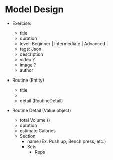 # Model Design

- Exercise:
  - title
  - duration
  - level: Beginner | Intermediate | Advanced | 
  - tags: Json
  - description
  - video ?
  - image ?
  - author
- Routine (Entity)
  - title 
  - 
  - detail (RoutineDetail)

- Routine Detail (Value object)
  - total Volume ()
  - duration
  - estimate Calories
  - Section
    - name (Ex: Push up, Bench press, etc.)
    - Sets
      - Reps